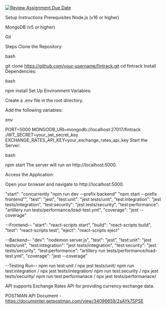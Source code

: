 [![Review Assignment Due Date](https://classroom.github.com/assets/deadline-readme-button-22041afd0340ce965d47ae6ef1cefeee28c7c493a6346c4f15d667ab976d596c.svg)](https://classroom.github.com/a/xIbq4TFL)

Setup Instructions
Prerequisites
Node.js (v16 or higher)

MongoDB (v5 or higher)

Git

Steps
Clone the Repository:

bash

git clone https://github.com/your-username/fintrack.git
cd fintrack
Install Dependencies:

bash

npm install
Set Up Environment Variables:

Create a .env file in the root directory.

Add the following variables:

env

PORT=5000
MONGODB_URI=mongodb://localhost:27017/fintrack
JWT_SECRET=your_jwt_secret_key
EXCHANGE_RATES_API_KEY=your_exchange_rates_api_key
Start the Server:

bash

npm start
The server will run on http://localhost:5000.

Access the Application:

Open your browser and navigate to http://localhost:5000.

"start": "concurrently \"npm run dev --prefix backend\" \"npm start --prefix frontend\"",
"test": "jest",
"test:unit": "jest tests/unit",
"test:integration": "jest tests/integration",
"test:security": "jest tests/security",
"test:performance": "artillery run tests/performance/load-test.yml",
"coverage": "jest --coverage"

--Frontend--
    "start": "react-scripts start",
    "build": "react-scripts build",
    "test": "react-scripts test",
    "eject": "react-scripts eject"


--Backend--
    "dev": "nodemon server.js",
    "test": "jest",
    "test:unit": "jest tests/unit",
    "test:integration": "jest tests/integration",
    "test:security": "jest tests/security",
    "test:performance": "artillery run tests/performance/load-test.yml",
    "coverage": "jest --coverage"

--Testing Run--
npm run test:unit / npx jest tests/unit/
npm run test:integration / npx jest tests/integration/
npm run test:security / npx jest tests/security/
npm run test:performanace / npx jest tests/performanace/

API supports
Exchange Rates API for providing currency exchange data.

POSTMAN API Document - https://documenter.getpostman.com/view/34096659/2sAYk7SPSE